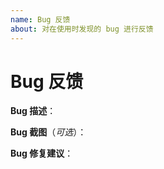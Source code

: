 ```yaml
---
name: Bug 反馈
about: 对在使用时发现的 bug 进行反馈
---
```


# Bug 反馈

**Bug 描述**：

>

**Bug 截图**（*可选*）：

**Bug 修复建议**：

>
